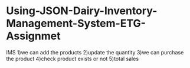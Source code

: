 # Using-JSON-Dairy-Inventory-Management-System-ETG-Assignmet
IMS 1)we can add the products 2)update the quantity 3)we can purchase the product 4)check product exists or not 5)total sales
